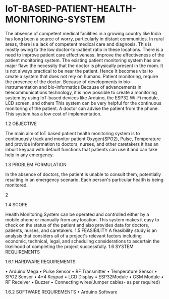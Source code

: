# IoT-BASED-PATIENT-HEALTH-MONITORING-SYSTEM
The absence of competent medical facilities in a growing country like India has long been a
source of worry, particularly in distant communities. In rural areas, there is a lack of competent
medical care and diagnosis. This is mostly owing to the low doctor-to-patient ratio in these
locations. There is a need to improve patient care effectiveness. Improve the effectiveness of the
patient monitoring system. The existing patient monitoring system has one major flaw: the necessity
that the doctor is physically present in the room. It is not always practical to be near the patient.
Hence It becomes vital to create a system that does not rely on humans. Patient monitoring, require
the presence of the doctor. Because of developments in bio-instrumentation and bio-informatics
Because of advancements in telecommunications technology, it is now possible to create a
monitoring system by using IoT-based devices like Arduino, the ESP32 Wi-Fi module, LCD screen,
and others
This system can be very helpful for the continuous monitoring of the patient. A doctor can advise
the patient from the phone. This system has a low cost of implementation.

1.2 OBJECTIVE

The main aim of IoT based patient health monitoring system is to continuously track
and monitor patient Oxygen(SPO2), Pulse, Temperature and provide information to
doctors, nurses, and other caretakers it has an inbuilt keypad with default functions that
patients can use it and can take help in any emergency.

1.3 PROBLEM FORMULATION

In the absence of doctors, the patient is unable to consult them, potentially resulting in an
emergency scenario. Each person's particular health is being monitored.

2

1.4 SCOPE

Health Monitoring System can be operated and controlled either by a mobile phone or
manually from any location. This system makes it easy to check on the status of the patient
and also provides data for doctors, patients, nurses, and caretakers.
1.5 FEASIBILITY
A feasibility study is an analysis that considers all of a project's relevant factors
including economic, technical, legal, and scheduling considerations to ascertain the likelihood
of completing the project successfully.
1.6 SYSTEM REQUIREMENTS

1.6.1 HARDWARE REQUIREMENTS

• Arduino Mega
• Pulse Sensor
• RF Transmitter
• Temperature Sensor
• SPO2 Sensor
• 4*4 Keypad
• LCD Display
• ESP32Module
• GSM Module
• RF Receiver
• Buzzer
• Connecting wires(Jumper cables- as per required)

1.6.2 SOFTWARE REQUIREMENTS
• Arduino Software
